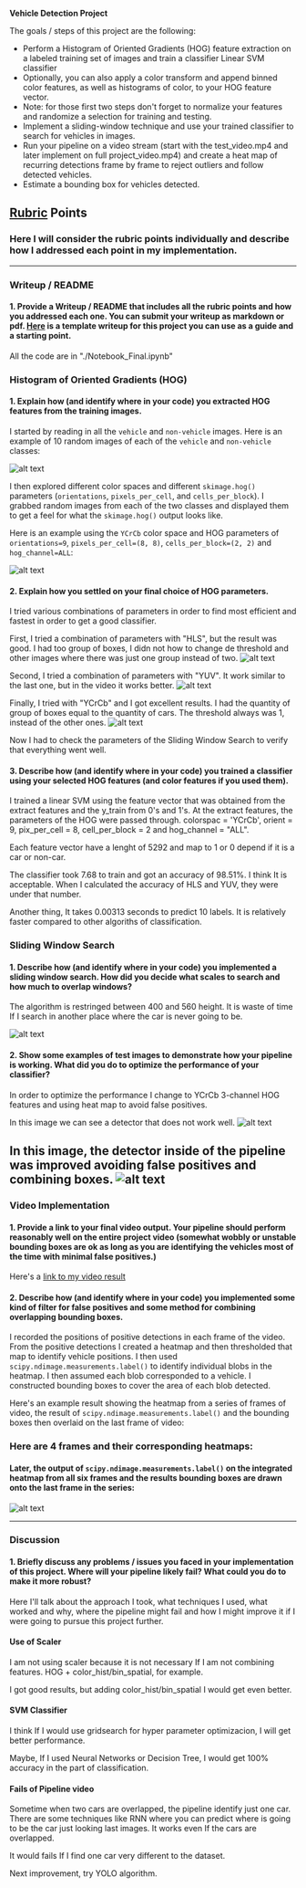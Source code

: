 **Vehicle Detection Project**

The goals / steps of this project are the following:

* Perform a Histogram of Oriented Gradients (HOG) feature extraction on a labeled training set of images and train a classifier Linear SVM classifier
* Optionally, you can also apply a color transform and append binned color features, as well as histograms of color, to your HOG feature vector. 
* Note: for those first two steps don't forget to normalize your features and randomize a selection for training and testing.
* Implement a sliding-window technique and use your trained classifier to search for vehicles in images.
* Run your pipeline on a video stream (start with the test_video.mp4 and later implement on full project_video.mp4) and create a heat map of recurring detections frame by frame to reject outliers and follow detected vehicles.
* Estimate a bounding box for vehicles detected.

[//]: # (Image References)
[image1]: ./output_images/car_notcar.png
[image2]: ./output_images/YCrCbHOG.png
[image3]: ./output_images/HLS_sameConfiguration.png
[image4]: ./output_images/YUV_sameConfiguration.png
[image5]: ./output_images/YCrCb_sameConfiguration.png
[image6]: ./output_images/slidingWindowSearch.png
[image7]: ./output_images/prove.png
[image8]: ./output_images/prove_.png
[image9]: ./output_images/heatmap.png


## [Rubric](https://review.udacity.com/#!/rubrics/513/view) Points
### Here I will consider the rubric points individually and describe how I addressed each point in my implementation.  

---
### Writeup / README

#### 1. Provide a Writeup / README that includes all the rubric points and how you addressed each one.  You can submit your writeup as markdown or pdf.  [Here](https://github.com/udacity/CarND-Vehicle-Detection/blob/master/writeup_template.md) is a template writeup for this project you can use as a guide and a starting point.  

All the code are in "./Notebook_Final.ipynb"

### Histogram of Oriented Gradients (HOG)

#### 1. Explain how (and identify where in your code) you extracted HOG features from the training images.

I started by reading in all the `vehicle` and `non-vehicle` images.  Here is an example of 10 random images of each of the `vehicle` and `non-vehicle` classes:

![alt text][image1]

I then explored different color spaces and different `skimage.hog()` parameters (`orientations`, `pixels_per_cell`, and `cells_per_block`).  I grabbed random images from each of the two classes and displayed them to get a feel for what the `skimage.hog()` output looks like.

Here is an example using the `YCrCb` color space and HOG parameters of `orientations=9`, `pixels_per_cell=(8, 8)`, `cells_per_block=(2, 2)` and `hog_channel=ALL`:


![alt text][image2]

#### 2. Explain how you settled on your final choice of HOG parameters.

I tried various combinations of parameters in order to find most efficient and fastest in order to get a good classifier. 

First, I tried a combination of parameters with "HLS", but the result was good. I had too group of boxes, I didn not how to change de threshold and other images where there was just one group instead of two. 
![alt text][image3]


Second, I tried a combination of parameters with "YUV". It work similar to the last one, but in the video it works better.
![alt text][image4]


Finally, I tried with "YCrCb" and I got excellent results. I had the quantity of group of boxes equal to the quantity of cars. The threshold always was 1, instead of the other ones.
![alt text][image5]

Now I had to check the parameters of the Sliding Window Search to verify that everything went well.


#### 3. Describe how (and identify where in your code) you trained a classifier using your selected HOG features (and color features if you used them).

I trained a linear SVM using the feature vector that was obtained from the extract features and the y_train from 0's and 1's.
At the extract features, the parameters of the HOG were passed through. colorspac = 'YCrCb', orient = 9, pix_per_cell = 8, cell_per_block = 2 and hog_channel = "ALL".

Each feature vector have a lenght of 5292 and map to 1 or 0 depend if it is a car or non-car.

The classifier took 7.68 to train and got an accuracy of 98.51%. I think It is acceptable. When I calculated the accuracy of HLS and YUV, they were under that number.

Another thing, It takes 0.00313 seconds to predict 10 labels. It is relatively faster compared to other algoriths of classification.

### Sliding Window Search

#### 1. Describe how (and identify where in your code) you implemented a sliding window search.  How did you decide what scales to search and how much to overlap windows?

The algorithm is restringed between 400 and 560 height. It is waste of time If I search in another place where the car is never going to be. 

![alt text][image6]



#### 2. Show some examples of test images to demonstrate how your pipeline is working.  What did you do to optimize the performance of your classifier?

In order to optimize the performance I change to YCrCb 3-channel HOG features and using heat map to avoid false positives.

In this image we can see a detector that does not work well.
![alt text][image8]

In this image, the detector inside of the pipeline was improved avoiding false positives and combining boxes.
![alt text][image7]
---

### Video Implementation

#### 1. Provide a link to your final video output.  Your pipeline should perform reasonably well on the entire project video (somewhat wobbly or unstable bounding boxes are ok as long as you are identifying the vehicles most of the time with minimal false positives.)
Here's a [link to my video result](./project_video_out.mp4)


#### 2. Describe how (and identify where in your code) you implemented some kind of filter for false positives and some method for combining overlapping bounding boxes.

I recorded the positions of positive detections in each frame of the video.  From the positive detections I created a heatmap and then thresholded that map to identify vehicle positions.  I then used `scipy.ndimage.measurements.label()` to identify individual blobs in the heatmap.  I then assumed each blob corresponded to a vehicle.  I constructed bounding boxes to cover the area of each blob detected.  

Here's an example result showing the heatmap from a series of frames of video, the result of `scipy.ndimage.measurements.label()` and the bounding boxes then overlaid on the last frame of video:

### Here are 4 frames and their corresponding heatmaps:

#### Later, the output of `scipy.ndimage.measurements.label()` on the integrated heatmap from all six frames and the results bounding boxes are drawn onto the last frame in the series:


![alt text][image9]

---

### Discussion

#### 1. Briefly discuss any problems / issues you faced in your implementation of this project.  Where will your pipeline likely fail?  What could you do to make it more robust?

Here I'll talk about the approach I took, what techniques I used, what worked and why, where the pipeline might fail and how I might improve it if I were going to pursue this project further.  

#### Use of Scaler
I am not using scaler because it is not necessary If I am not combining  features. HOG + color_hist/bin_spatial, for example.

I got good results, but adding color_hist/bin_spatial I would get even better.

#### SVM Classifier
I think If I would use gridsearch for hyper parameter optimizacion, I will get better performance.

Maybe, If I used Neural Networks or Decision Tree, I would get 100% accuracy in the part of classification. 

#### Fails of Pipeline video
Sometime when two cars are overlapped, the pipeline identify just one car. There are some techniques like RNN where you can predict where is going to be the car just looking last images. It works even If the cars are overlapped.

It would fails If I find one car very different to the dataset.

Next improvement, try YOLO algorithm.